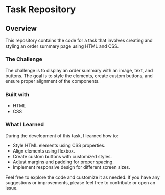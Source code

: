 # Task Repository

## Overview

This repository contains the code for a task that involves creating and styling an order summary page using HTML and CSS.

### The Challenge

The challenge is to display an order summary with an image, text, and buttons. The goal is to style the elements, create custom buttons, and ensure proper alignment of the components.


### Built with

- HTML
- CSS

### What I Learned

During the development of this task, I learned how to:
- Style HTML elements using CSS properties.
- Align elements using flexbox.
- Create custom buttons with customized styles.
- Adjust margins and padding for proper spacing.
- Implement responsive design for different screen sizes.

Feel free to explore the code and customize it as needed. If you have any suggestions or improvements, please feel free to contribute or open an issue.

